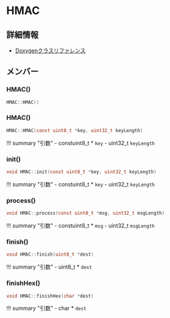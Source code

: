 # HMAC



## 詳細情報

- [Doxygenクラスリファレンス](https://lang-ship.com/reference/Arduino/latest/class_h_m_a_c.html)

## メンバー



### HMAC()



```c
HMAC::HMAC()
```



### HMAC()



```c
HMAC::HMAC(const uint8_t *key, uint32_t keyLength)
```

!!! summary "引数"
	- constuint8_t * `key` 
	- uint32_t `keyLength` 



### init()



```c
void HMAC::init(const uint8_t *key, uint32_t keyLength)
```

!!! summary "引数"
	- constuint8_t * `key` 
	- uint32_t `keyLength` 



### process()



```c
void HMAC::process(const uint8_t *msg, uint32_t msgLength)
```

!!! summary "引数"
	- constuint8_t * `msg` 
	- uint32_t `msgLength` 



### finish()



```c
void HMAC::finish(uint8_t *dest)
```

!!! summary "引数"
	- uint8_t * `dest` 



### finishHex()



```c
void HMAC::finishHex(char *dest)
```

!!! summary "引数"
	- char * `dest` 



